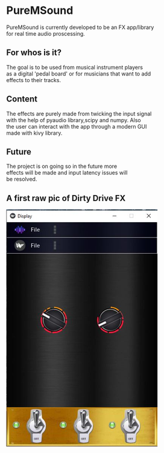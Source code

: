 # PureMSound
PureMSound is currently developed to be an FX app/library <br>
for real time audio proscessing.

## For whos is it?
The goal is to be used from musical instrument players <br>
as a digital 'pedal board' or for musicians that want to add <br>
effects to their tracks.

## Content
The effects are purely made from twicking the input signal<br>
with the help of pyaudio library,scipy and numpy. Also<br>
the user can interact with the app through a modern GUI <br>
made with kivy library.

## Future
The project is on going so in the future more<br>
effects will be made and input latency issues will<br>
be resolved.

## Α first raw pic of Dirty Drive FX
![sneak pic](https://github.com/VasilhsVouronikos/PureMSound/blob/main/pics/Ddrive.JPG?raw=true)
